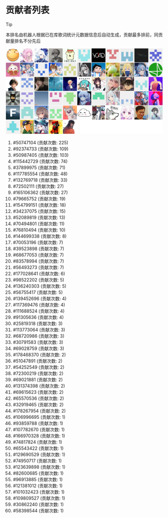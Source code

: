 # 贡献者列表

> [!TIP]
> 本排名由机器人根据已在库歌词统计元数据信息后自动生成，贡献最多排前，同贡献量排名不分先后

![贡献者头像画廊](./CONTRIBUTORS.svg)

1. #50747104 (贡献次数: 225)
2. #92374733 (贡献次数: 109)
3. #50987405 (贡献次数: 103)
4. #115442729 (贡献次数: 74)
5. #37899975 (贡献次数: 71)
6. #117785554 (贡献次数: 48)
7. #132769718 (贡献次数: 33)
8. #72502111 (贡献次数: 27)
9. #165106362 (贡献次数: 27)
10. #79665752 (贡献次数: 19)
11. #154799151 (贡献次数: 18)
12. #34237075 (贡献次数: 15)
13. #52089819 (贡献次数: 13)
14. #70494801 (贡献次数: 11)
15. #76810494 (贡献次数: 10)
16. #144699338 (贡献次数: 8)
17. #70053196 (贡献次数: 7)
18. #39523898 (贡献次数: 7)
19. #68677053 (贡献次数: 7)
20. #83578994 (贡献次数: 7)
21. #56493273 (贡献次数: 7)
22. #177028641 (贡献次数: 6)
23. #98522202 (贡献次数: 5)
24. #136240303 (贡献次数: 5)
25. #56755417 (贡献次数: 5)
26. #139452696 (贡献次数: 4)
27. #117369476 (贡献次数: 4)
28. #111688524 (贡献次数: 4)
29. #91305636 (贡献次数: 4)
30. #25819318 (贡献次数: 3)
31. #113773064 (贡献次数: 3)
32. #68720986 (贡献次数: 3)
33. #30791583 (贡献次数: 3)
34. #69028759 (贡献次数: 3)
35. #178468370 (贡献次数: 2)
36. #51047891 (贡献次数: 2)
37. #54252549 (贡献次数: 2)
38. #72300219 (贡献次数: 2)
39. #69021881 (贡献次数: 2)
40. #131374398 (贡献次数: 2)
41. #69615623 (贡献次数: 2)
42. #65570536 (贡献次数: 2)
43. #32919465 (贡献次数: 2)
44. #178267954 (贡献次数: 2)
45. #106996695 (贡献次数: 1)
46. #93859788 (贡献次数: 1)
47. #107782670 (贡献次数: 1)
48. #166970328 (贡献次数: 1)
49. #74817824 (贡献次数: 1)
50. #65543422 (贡献次数: 1)
51. #129690529 (贡献次数: 1)
52. #74950717 (贡献次数: 1)
53. #123639898 (贡献次数: 1)
54. #82600685 (贡献次数: 1)
55. #96913885 (贡献次数: 1)
56. #121381012 (贡献次数: 1)
57. #101032423 (贡献次数: 1)
58. #109809527 (贡献次数: 1)
59. #30862240 (贡献次数: 1)
60. #58398544 (贡献次数: 1)
